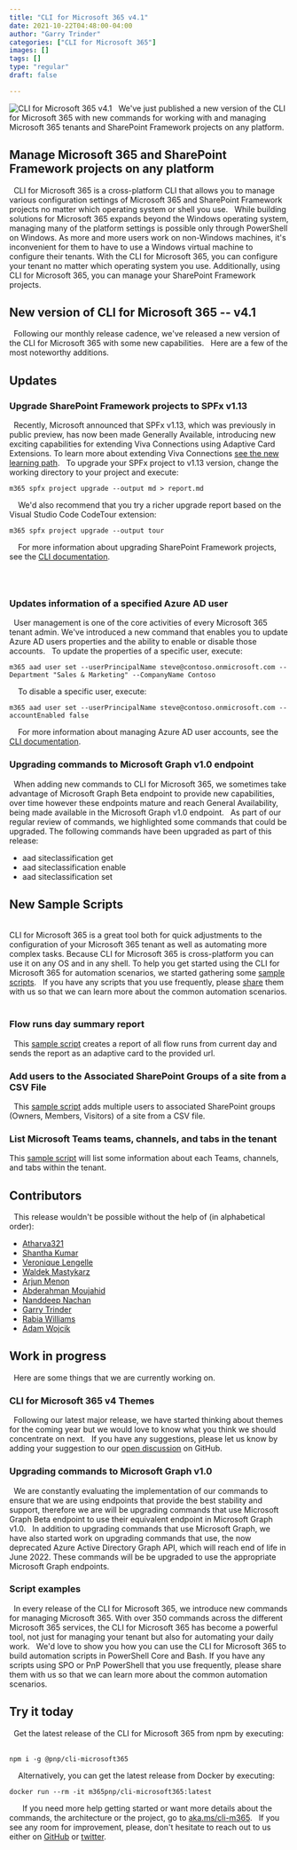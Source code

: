 ```yaml
---
title: "CLI for Microsoft 365 v4.1"
date: 2021-10-22T04:48:00-04:00
author: "Garry Trinder"
categories: ["CLI for Microsoft 365"]
images: []
tags: []
type: "regular"
draft: false

---
```


![CLI for Microsoft 365
v4.1](https://techcommunity.microsoft.com/t5/image/serverpage/image-id/318205iD06BCE9DC1E62DB7/image-size/large?v=v2&px=999 "banner-cli-m365.png")
 
We\'ve just published a new version of the CLI for Microsoft 365 with
new commands for working with and managing Microsoft 365 tenants and
SharePoint Framework projects on any platform.
 
## Manage Microsoft 365 and SharePoint Framework projects on any platform 
 
CLI for Microsoft 365 is a cross-platform CLI that allows you to manage
various configuration settings of Microsoft 365 and SharePoint Framework
projects no matter which operating system or shell you use.
 
While building solutions for Microsoft 365 expands beyond the Windows
operating system, managing many of the platform settings is possible
only through PowerShell on Windows. As more and more users work on
non-Windows machines, it's inconvenient for them to have to use a
Windows virtual machine to configure their tenants. With the CLI for
Microsoft 365, you can configure your tenant no matter which operating
system you use. Additionally, using CLI for Microsoft 365, you can
manage your SharePoint Framework projects.
 
## New version of CLI for Microsoft 365 -- v4.1 
 
Following our monthly release cadence, we've released a new version of
the CLI for Microsoft 365 with some new capabilities.
 
Here are a few of the most noteworthy additions.
 
## Updates 

### Upgrade SharePoint Framework projects to SPFx v1.13 
 
Recently, Microsoft announced that SPFx v1.13, which was previously in
public preview, has now been made Generally Available, introducing new
exciting capabilities for extending Viva Connections using Adaptive Card
Extensions. To learn more about extending Viva Connections [see the new
learning path](https://aka.ms/extend-viva-connections).
 
To upgrade your SPFx project to v1.13 version, change the working
directory to your project and execute:
 
 
``` {.lia-code-sample .language-bash}
m365 spfx project upgrade --output md > report.md
```
 
 
We\'d also recommend that you try a richer upgrade report based on the
Visual Studio Code CodeTour extension:
 
 
``` {.lia-code-sample .language-bash}
m365 spfx project upgrade --output tour
```
 
 
For more information about upgrading SharePoint Framework projects, see
the [CLI
documentation](https://pnp.github.io/cli-microsoft365/cmd/spfx/project/project-upgrade/).
###   
### Updates information of a specified Azure AD user 
 
User management is one of the core activities of every Microsoft 365
tenant admin. We\'ve introduced a new command that enables you to update
Azure AD users properties and the ability to enable or disable those
accounts.
 
To update the properties of a specific user, execute:
 
 
``` {.lia-code-sample .language-bash}
m365 aad user set --userPrincipalName steve@contoso.onmicrosoft.com --Department "Sales & Marketing" --CompanyName Contoso
```
 
 
To disable a specific user, execute:
 
 
``` {.lia-code-sample .language-bash}
m365 aad user set --userPrincipalName steve@contoso.onmicrosoft.com --accountEnabled false
```
 
 
For more information about managing Azure AD user accounts, see the [CLI
documentation](https://pnp.github.io/cli-microsoft365/cmd/aad/user/user-set/).
 
### Upgrading commands to Microsoft Graph v1.0 endpoint 
 
When adding new commands to CLI for Microsoft 365, we sometimes take
advantage of Microsoft Graph Beta endpoint to provide new capabilities,
over time however these endpoints mature and reach General Availability,
being made available in the Microsoft Graph v1.0 endpoint.
 
As part of our regular review of commands, we highlighted some commands
that could be upgraded. The following commands have been upgraded as
part of this release:
 
-   aad siteclassification get
-   aad siteclassification enable
-   aad siteclassification set
 
## New Sample Scripts 
\
CLI for Microsoft 365 is a great tool both for quick adjustments to the
configuration of your Microsoft 365 tenant as well as automating more
complex tasks. Because CLI for Microsoft 365 is cross-platform you can
use it on any OS and in any shell. To help you get started using the CLI
for Microsoft 365 for automation scenarios, we started gathering some
[sample
scripts](https://pnp.github.io/cli-microsoft365/sample-scripts/).
 
If you have any scripts that you use frequently, please
[share](https://github.com/pnp/cli-microsoft365/issues/new?assignees=&labels=&template=sample.md&title=New+sample+script%3A+%3Cshort+description%3E)
them with us so that we can learn more about the common automation
scenarios.
 
### Flow runs day summary report 
 
This [sample
script](https://pnp.github.io/cli-microsoft365/sample-scripts/flow/flow-runs-day-summary/)
creates a report of all flow runs from current day and sends the report
as an adaptive card to the provided url.
 
### Add users to the Associated SharePoint Groups of a site from a CSV File 
 
This [sample
script](https://pnp.github.io/cli-microsoft365/sample-scripts/spo/add-users-associatedspgroup-site-csv-file/)
adds multiple users to associated SharePoint groups (Owners, Members,
Visitors) of a site from a CSV file.
 
### List Microsoft Teams teams, channels, and tabs in the tenant 
This [sample
script](https://pnp.github.io/cli-microsoft365/sample-scripts/teams/list-teams-channels-tabs-for-tenant/)
will list some information about each Teams, channels, and tabs within
the tenant.
 
## Contributors 
 
This release wouldn't be possible without the help of (in alphabetical
order):
 
-   [Atharva321](https://github.com/Atharva321)
-   [Shantha Kumar](https://github.com/ktskumar)
-   [Veronique Lengelle](https://github.com/veronicageek)
-   [Waldek Mastykarz](https://github.com/waldekmastykarz)
-   [Arjun Menon](https://github.com/arjunumenon)
-   [Abderahman Moujahid](https://github.com/Abderahman88)
-   [Nanddeep Nachan](https://github.com/nanddeepn)
-   [Garry Trinder](https://github.com/garrytrinder)
-   [Rabia Williams](https://github.com/rabwill)
-   [Adam Wojcik](https://github.com/Adam-it)
## Work in progress 
 
Here are some things that we are currently working on.
 
### CLI for Microsoft 365 v4 Themes 
 
Following our latest major release, we have started thinking about
themes for the coming year but we would love to know what you think we
should concentrate on next.
 
If you have any suggestions, please let us know by adding your
suggestion to our [open
discussion](https://github.com/pnp/cli-microsoft365/discussions/2708) on
GitHub.
 
### Upgrading commands to Microsoft Graph v1.0 
 
We are constantly evaluating the implementation of our commands to
ensure that we are using endpoints that provide the best stability and
support, therefore we are will be upgrading commands that use Microsoft
Graph Beta endpoint to use their equivalent endpoint in Microsoft Graph
v1.0.
 
In addition to upgrading commands that use Microsoft Graph, we have also
started work on upgrading commands that use, the now deprecated Azure
Active Directory Graph API, which will reach end of life in June 2022.
These commands will be be upgraded to use the appropriate Microsoft
Graph endpoints.
 
### Script examples 
 
In every release of the CLI for Microsoft 365, we introduce new commands
for managing Microsoft 365. With over 350 commands across the different
Microsoft 365 services, the CLI for Microsoft 365 has become a powerful
tool, not just for managing your tenant but also for automating your
daily work.
 
We'd love to show you how you can use the CLI for Microsoft 365 to build
automation scripts in PowerShell Core and Bash. If you have any scripts
using SPO or PnP PowerShell that you use frequently, please share them
with us so that we can learn more about the common automation scenarios.
 
## Try it today 
 
Get the latest release of the CLI for Microsoft 365 from npm by
executing:
 
 
``` {.lia-code-sample .language-sh}
npm i -g @pnp/cli-microsoft365
```
 
 
Alternatively, you can get the latest release from Docker by executing:
 
 
``` {.lia-code-sample .language-sh}
docker run --rm -it m365pnp/cli-microsoft365:latest
```
 
 
 
If you need more help getting started or want more details about the
commands, the architecture or the project, go
to [aka.ms/cli-m365](https://aka.ms/cli-m365).
 
If you see any room for improvement, please, don't hesitate to reach out
to us either
on [GitHub](https://github.com/pnp/cli-microsoft365/issues) or [twitter](https://twitter.com/climicrosoft365).
